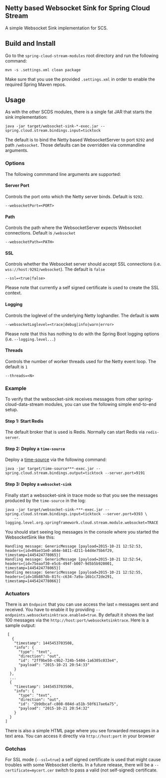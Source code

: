 ## Netty based Websocket Sink for Spring Cloud Stream
A simple Websocket Sink implementation for SCS.

## Build and Install
Go to the  `spring-cloud-stream-modules` root directory and run the following
command:

```
mvn -s .settings.xml clean package
```

Make sure that you use the provided `.settings.xml` in order to enable the required Spring Maven repos.

## Usage
As with the other SCDS modules, there is a single fat JAR that starts the sink implementation:

```
java -jar target/websocket-sink-*-exec.jar --spring.cloud.stream.bindings.input=ticktock
```

The default is to bind the Netty based WebsocketServer to port `9292` and path `/websocket`. Those
defaults can be overridden via commandline arguments.

### Options
The following commmand line arguments are supported:

#### Server Port
Controls the port onto which the Netty server binds. Default is `9292`.
```
--websocketPort=<PORT>
```

#### Path
Controls the path where the WebsocketServer expects Websocket connections. Default is `/websocket`
```
--websocketPath=<PATH>
```
#### SSL
Controls whether the Websocket server should accept SSL connections (i.e. `wss://host:9292/websocket`). The default
is `false`
```
--ssl=<true|false>
```
Please note that currently a self signed certificate is used to create the SSL context.

#### Logging
Controls the loglevel of the underlying Netty loghandler. The default is `WARN`
```
--websocketLoglevel=<trace|debug|info|warn|error>
```
Please note that this has nothing to do with the Spring Boot logging options (i.e. `--logging.level...`)

#### Threads
Controls the number of worker threads used for the Netty event loop. The default is `1`
```
--threads=<N>
```

### Example
To verify that the websocket-sink receives messages from other spring-cloud-data-stream modules, you can use the
following simple end-to-end setup.


#### Step 1: Start Redis
The default broker that is used is Redis. Normally can start Redis via `redis-server`.

#### Step 2: Deploy a `time-source`
Deploy a <a href="https://github.com/spring-cloud/spring-cloud-stream-modules/tree/master/time-source">time-source</a> via the following command:

```
java -jar target/time-source***-exec.jar --spring.cloud.stream.bindings.output=ticktock --server.port=9191
```

#### Step 3: Deploy a `websocket-sink`

Finally start a websocket-sink in trace mode so that you see the messages produced by the `time-source` in the log:
```
java -jar target/websocket-sink-***-exec.jar --spring.cloud.stream.bindings.input=ticktock --server.port=9393 \
	--logging.level.org.springframework.cloud.stream.module.websocket=TRACE
```

You should start seeing log messages in the console where you started the WebsocketSink like this:

```
Handling message: GenericMessage [payload=2015-10-21 12:52:53, headers={id=09ae31e0-a04e-b811-d211-b4d4e75b6f29, timestamp=1445424778065}]
Handling message: GenericMessage [payload=2015-10-21 12:52:54, headers={id=75eaaf30-e5c6-494f-b007-9d5b5b920001, timestamp=1445424778065}]
Handling message: GenericMessage [payload=2015-10-21 12:52:55, headers={id=18b887db-81fc-c634-7a9a-16b1c72de291, timestamp=1445424778066}]
```

### Actuators
There is an `Endpoint` that you can use access the last `n` messages sent and received. You have to
 enable it by providing `--endpoints.websocketsinktrace.enabled=true`. By default it shows the last 100 messages via the
`http://host:port/websocketsinktrace`. Here is a sample output:

```
 [
   {
    "timestamp": 1445453703508,
    "info": {
      "type": "text",
      "direction": "out",
      "id": "2ff9be50-c9b2-724b-5404-1a6305c033e4",
      "payload": "2015-10-21 20:54:33"
    }
  },
  ...
  {
    "timestamp": 1445453703506,
    "info": {
      "type": "text",
      "direction": "out",
      "id": "2b9dbcaf-c808-084d-a51b-50f617ae6a75",
      "payload": "2015-10-21 20:54:32"
    }
  }
]
```

There is also a simple HTML page where you see forwarded messages in a text area. You can access
it directly via  `http://host:port` in your browser


### Gotchas
For SSL mode (`--ssl=true`) a self signed certificate is used that might cause troubles with some
Websocket clients. In a future release, there will be a `--certificate=mycert.cer` switch to pass a valid (not
self-signed) certificate.
